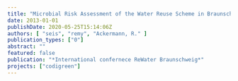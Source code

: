 ```yaml
---
title: "Microbial Risk Assessment of the Water Reuse Scheme in Braunschweig based on WHO guidelines"
date: 2013-01-01
publishDate: 2020-05-25T15:14:06Z
authors: [ "seis", "remy", "Ackermann, R." ]
publication_types: ["0"]
abstract: ""
featured: false
publication: "*International confernece ReWater Braunschweig*"
projects: ["codigreen"]
---
```


